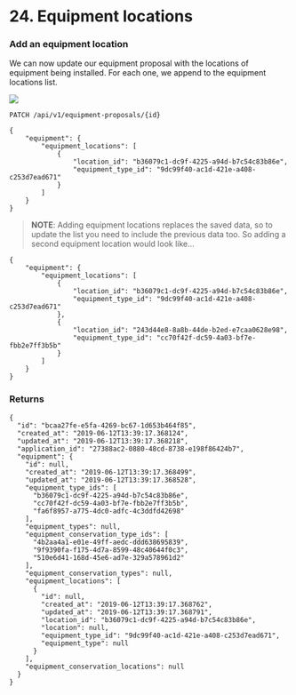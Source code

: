 # 24. Equipment locations


### Add an equipment location

We can now update our equipment proposal with the locations of equipment being installed. For each one, we append to the equipment locations list.

![](/static/screen26.png)

`PATCH /api/v1/equipment-proposals/{id}`

    {
        "equipment": {
            "equipment_locations": [
                {
                    "location_id": "b36079c1-dc9f-4225-a94d-b7c54c83b86e",
                    "equipment_type_id": "9dc99f40-ac1d-421e-a408-c253d7ead671"
                }
            ]
        }
    }


> **NOTE**: Adding equipment locations replaces the saved data, so to update the list you need to include the previous data too. So adding a second equipment location would look like...

    {
        "equipment": {
            "equipment_locations": [
                {
                    "location_id": "b36079c1-dc9f-4225-a94d-b7c54c83b86e",
                    "equipment_type_id": "9dc99f40-ac1d-421e-a408-c253d7ead671"
                },
                {
                    "location_id": "243d44e8-8a8b-44de-b2ed-e7caa0628e98",
                    "equipment_type_id": "cc70f42f-dc59-4a03-bf7e-fbb2e7ff3b5b"
                }
            ]
        }
    }

### Returns

    {
      "id": "bcaa27fe-e5fa-4269-bc67-1d653b464f85",
      "created_at": "2019-06-12T13:39:17.368124",
      "updated_at": "2019-06-12T13:39:17.368218",
      "application_id": "27388ac2-0880-48cd-8738-e198f86424b7",
      "equipment": {
        "id": null,
        "created_at": "2019-06-12T13:39:17.368499",
        "updated_at": "2019-06-12T13:39:17.368528",
        "equipment_type_ids": [
          "b36079c1-dc9f-4225-a94d-b7c54c83b86e",
          "cc70f42f-dc59-4a03-bf7e-fbb2e7ff3b5b",
          "fa6f8957-a775-4dc0-adfc-4c3ddfd42698"
        ],
        "equipment_types": null,
        "equipment_conservation_type_ids": [
          "4b2aa4a1-e01e-49ff-aedc-ddd638695839",
          "9f9390fa-f175-4d7a-8599-48c40644f0c3",
          "510e6d41-168d-45e6-ad7e-329a578961d2"
        ],
        "equipment_conservation_types": null,
        "equipment_locations": [
          {
            "id": null,
            "created_at": "2019-06-12T13:39:17.368762",
            "updated_at": "2019-06-12T13:39:17.368791",
            "location_id": "b36079c1-dc9f-4225-a94d-b7c54c83b86e",
            "location": null,
            "equipment_type_id": "9dc99f40-ac1d-421e-a408-c253d7ead671",
            "equipment_type": null
          }
        ],
        "equipment_conservation_locations": null
      }
    }
